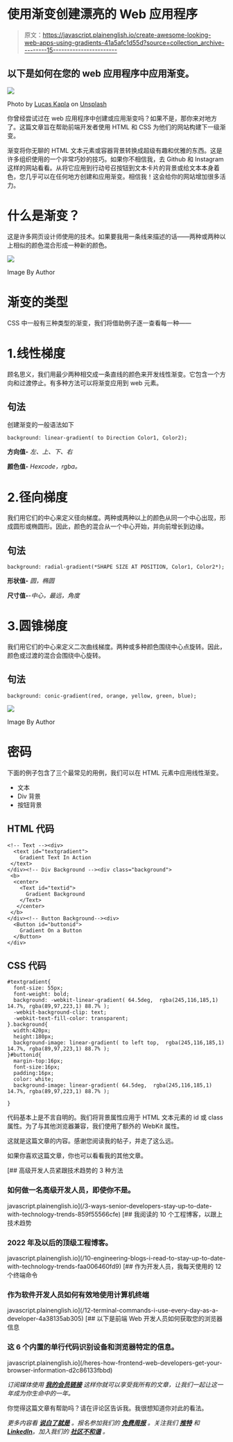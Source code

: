 # 使用渐变创建漂亮的 Web 应用程序

> 原文：<https://javascript.plainenglish.io/create-awesome-looking-web-apps-using-gradients-41a5afc1d55d?source=collection_archive---------15----------------------->

## 以下是如何在您的 web 应用程序中应用渐变。

![](img/2c5b9446acc4e32e78b37a0eac648e60.png)

Photo by [Lucas Kapla](https://unsplash.com/@aznbokchoy?utm_source=unsplash&utm_medium=referral&utm_content=creditCopyText) on [Unsplash](https://unsplash.com/s/photos/colors?utm_source=unsplash&utm_medium=referral&utm_content=creditCopyText)

你曾经尝试过在 web 应用程序中创建或应用渐变吗？如果不是，那你来对地方了。这篇文章旨在帮助前端开发者使用 HTML 和 CSS 为他们的网站构建下一级渐变。

渐变将你无聊的 HTML 文本元素或容器背景转换成超级有趣和优雅的东西。这是许多组织使用的一个非常巧妙的技巧。如果你不相信我，去 Github 和 Instagram 这样的网站看看。从将它应用到行动号召按钮到文本卡片的背景或给文本本身着色，您几乎可以在任何地方创建和应用渐变。相信我！这会给你的网站增加很多活力。

# 什么是渐变？

这是许多网页设计师使用的技术。如果要我用一条线来描述的话——两种或两种以上相似的颜色混合形成一种新的颜色。

![](img/312c259fd5cebbe28ea2db42ea13699c.png)

Image By Author

# 渐变的类型

CSS 中一般有三种类型的渐变，我们将借助例子逐一查看每一种——

# 1.线性梯度

顾名思义，我们用最少两种相交成一条直线的颜色来开发线性渐变。它包含一个方向和过渡停止。有多种方法可以将渐变应用到 web 元素。

## 句法

创建渐变的一般语法如下

```
background: linear-gradient( to Direction Color1, Color2);
```

**方向值-** *左、上、下、右*

**颜色值-** *Hexcode，rgba。*

# 2.径向梯度

我们用它们的中心来定义径向梯度。两种或两种以上的颜色从同一个中心出现，形成圆形或椭圆形。因此，颜色的混合从一个中心开始，并向前增长到边缘。

## 句法

```
background: radial-gradient(*SHAPE SIZE AT POSITION, Color1, Color2*);
```

**形状值-** *圆，椭圆*

**尺寸值-**-*中心，最远，角度*

# 3.圆锥梯度

我们用它们的中心来定义二次曲线梯度。两种或多种颜色围绕中心点旋转。因此，颜色或过渡的混合会围绕中心旋转。

## 句法

```
background: conic-gradient(red, orange, yellow, green, blue);
```

![](img/14e8a1317e532509f0cc8504121c656c.png)

Image By Author

# 密码

下面的例子包含了三个最常见的用例，我们可以在 HTML 元素中应用线性渐变。

*   文本
*   Div 背景
*   按钮背景

## HTML 代码

```
<!-- Text --><div>
  <text id="textgradient"> 
    Gradient Text In Action
 </text>
</div><!-- Div Background --><div class="background">
 <b>
  <center>
    <Text id="textid"> 
      Gradient Background
    </Text>
   </center>
 </b>
</div><!-- Button Background--><div>
  <Button id="buttonid"> 
    Gradient On a Button
  </Button>
</div>
```

## CSS 代码

```
#textgradient{
  font-size: 55px;
  font-weight: bold;
  background: -webkit-linear-gradient( 64.5deg,  rgba(245,116,185,1) 14.7%, rgba(89,97,223,1) 88.7% );
  -webkit-background-clip: text;
  -webkit-text-fill-color: transparent;
}.background{
  width:420px;
  height:180px;
  background-image: linear-gradient( to left top,  rgba(245,116,185,1) 14.7%, rgba(89,97,223,1) 88.7% );
}#buttonid{
  margin-top:16px;
  font-size:16px;
  padding:16px;
  color: white;
  background-image: linear-gradient( 64.5deg,  rgba(245,116,185,1) 14.7%, rgba(89,97,223,1) 88.7% );

}
```

代码基本上是不言自明的。我们将背景属性应用于 HTML 文本元素的 id 或 class 属性。为了与其他浏览器兼容，我们使用了额外的 WebKit 属性。

这就是这篇文章的内容。感谢您阅读我的帖子，并走了这么远。

如果你喜欢这篇文章，你也可以看看我的其他文章。

[](/3-ways-senior-developers-stay-up-to-date-with-technology-trends-859f55566cfe) [## 高级开发人员紧跟技术趋势的 3 种方法

### 如何做一名高级开发人员，即使你不是。

javascript.plainenglish.io](/3-ways-senior-developers-stay-up-to-date-with-technology-trends-859f55566cfe) [](/10-engineering-blogs-i-read-to-stay-up-to-date-with-technology-trends-faa006460fd9) [## 我阅读的 10 个工程博客，以跟上技术趋势

### 2022 年及以后的顶级工程博客。

javascript.plainenglish.io](/10-engineering-blogs-i-read-to-stay-up-to-date-with-technology-trends-faa006460fd9) [](/12-terminal-commands-i-use-every-day-as-a-developer-4a38135ab305) [## 作为开发人员，我每天使用的 12 个终端命令

### 作为软件开发人员如何有效地使用计算机终端

javascript.plainenglish.io](/12-terminal-commands-i-use-every-day-as-a-developer-4a38135ab305) [](/heres-how-frontend-web-developers-get-your-browser-information-d2c86133fbbd) [## 以下是前端 Web 开发人员如何获取您的浏览器信息

### 这 6 个内置的单行代码识别设备和浏览器特定的信息。

javascript.plainenglish.io](/heres-how-frontend-web-developers-get-your-browser-information-d2c86133fbbd) 

*订阅媒体使用* [***我的会员链接***](https://karanjagota.medium.com/membership) *这样你就可以享受我所有的文章，让我们一起让这一年成为你生命中的一年。*

你觉得这篇文章有帮助吗？请在评论区告诉我。我很想知道你对此的看法。

*更多内容看* [***说白了就是***](https://plainenglish.io/) *。报名参加我们的* [***免费周报***](http://newsletter.plainenglish.io/) *。关注我们* [***推特***](https://twitter.com/inPlainEngHQ) *和*[***LinkedIn***](https://www.linkedin.com/company/inplainenglish/)*。加入我们的* [***社区不和谐***](https://discord.gg/GtDtUAvyhW) *。*